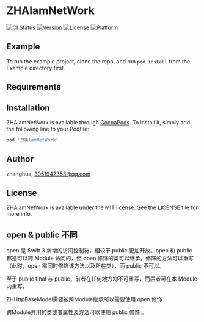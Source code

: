 # ZHAlamNetWork

[![CI Status](https://img.shields.io/travis/zhanghua/ZHAlamNetWork.svg?style=flat)](https://travis-ci.org/zhanghua/ZHAlamNetWork)
[![Version](https://img.shields.io/cocoapods/v/ZHAlamNetWork.svg?style=flat)](https://cocoapods.org/pods/ZHAlamNetWork)
[![License](https://img.shields.io/cocoapods/l/ZHAlamNetWork.svg?style=flat)](https://cocoapods.org/pods/ZHAlamNetWork)
[![Platform](https://img.shields.io/cocoapods/p/ZHAlamNetWork.svg?style=flat)](https://cocoapods.org/pods/ZHAlamNetWork)

## Example

To run the example project, clone the repo, and run `pod install` from the Example directory first.

## Requirements

## Installation

ZHAlamNetWork is available through [CocoaPods](https://cocoapods.org). To install
it, simply add the following line to your Podfile:

```ruby
pod 'ZHAlamNetWork'
```

## Author

zhanghua, 3051942353@qq.com

## License

ZHAlamNetWork is available under the MIT license. See the LICENSE file for more info.

##  open & public 不同

open 是 Swift 3 新增的访问控制符，相较于 public 更加开放。open 和 public 都是可以跨 Module 访问的，但 open 修饰的类可以继承，修饰的方法可以重写（此时，open 需同时修饰该方法以及所在类），而 public 不可以。

至于 public final 与 public，前者在任何地方均不可重写，而后者可在本 Module 内重写。

ZHHttpBaseModel需要被跨Module继承所以需要使用 open 修饰

跨Module共用的类或者属性及方法可以使用 public 修饰 。




